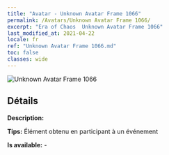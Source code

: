 ```yaml
---
title: "Avatar - Unknown Avatar Frame 1066"
permalink: /Avatars/Unknown Avatar Frame 1066/
excerpt: "Era of Chaos  Unknown Avatar Frame 1066"
last_modified_at: 2021-04-22
locale: fr
ref: "Unknown Avatar Frame 1066.md"
toc: false
classes: wide
---
```

 ![Unknown Avatar Frame 1066](/images/a/avatarFrame_66.png)

## Détails

 **Description:**  

 **Tips:** Élément obtenu en participant à un événement 

 **Is available:**  - 

